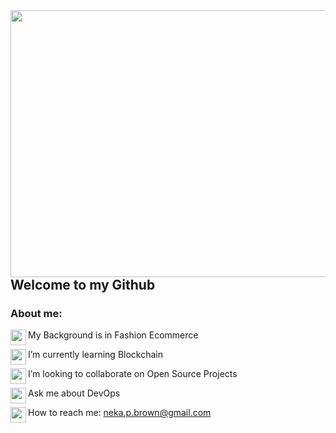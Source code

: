 <!--<img align="right" width="940" height="427" src="https://hips.hearstapps.com/hmg-prod.s3.amazonaws.com/images/nyfw-fw20sketches-1580848630.jpg?crop=1.00xw:1.00xh;0,0&resize=980:*">-->
<!--[ImgLink](https://www.elle.com/runway/g30767047/nyfw-fall-winter-2020-collections-inspiration/)-->
<img align="right" width="640" height="427" src="https://cdn.pixabay.com/photo/2020/05/21/11/13/shopping-5200288_960_720.jpg">

## Welcome to my Github

<!--**NekaB/NekaB** is a ✨ _special_ ✨ repository because its `README.md` (this file) appears on your GitHub profile.-->

### About me:

 <img align="left" width="25" height="25" src="https://emoji.gg/assets/emoji/1078-dripheart.gif">My Background is in Fashion Ecommerce

 <img align="left" width="25" height="25" src="https://emoji.gg/assets/emoji/1078-dripheart.gif">I’m currently learning Blockchain

 <img align="left" width="25" height="25" src="https://emoji.gg/assets/emoji/1078-dripheart.gif">I’m looking to collaborate on Open Source Projects

 <img align="left" width="25" height="25" src="https://emoji.gg/assets/emoji/1078-dripheart.gif">Ask me about DevOps

 <img align="left" width="25" height="25" src="https://emoji.gg/assets/emoji/1078-dripheart.gif">How to reach me: neka.p.brown@gmail.com 
